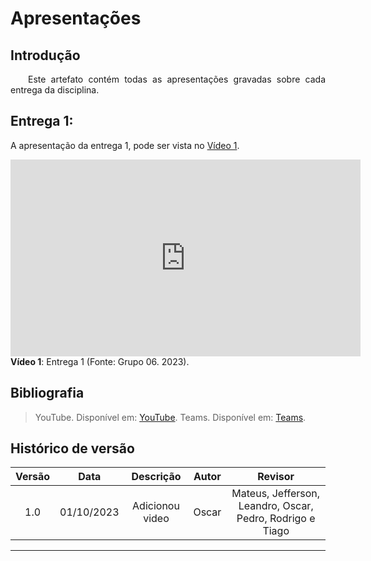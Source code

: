 # Apresentações

## Introdução
<p align="justify">&emsp;&emsp;Este artefato contém todas as apresentações gravadas sobre cada entrega da disciplina.</p>

## Entrega 1: 
A apresentação da entrega 1, pode ser vista no [Vídeo 1](https://www.youtube.com/watch?v=pkAoLAPOnQk&ab_channel=oscarbrito).

<center>
<iframe width="560" height="315" src="https://www.youtube.com/embed/pkAoLAPOnQk?si=lGpj6mGpiutxiGaC" title="YouTube video player" frameborder="0" allow="accelerometer; autoplay; clipboard-write; encrypted-media; gyroscope; picture-in-picture; web-share" allowfullscreen></iframe>
</center>
<b>Vídeo 1</b>: Entrega 1 (Fonte: Grupo 06. 2023). </p>

## Bibliografia
> YouTube. Disponível em: [YouTube](https://www.youtube.com). 
> Teams. Disponível em: [Teams](https://teams.microsoft.com). 

## Histórico de versão

<center>

| Versão |    Data    |      Descrição       |  Autor  | Revisor |
| :----: | :--------: | :------------------: | :-----: | :-----: |
|  1.0   | 01/10/2023 | Adicionou video | Oscar | Mateus, Jefferson, Leandro, Oscar, Pedro, Rodrigo e Tiago |


</center>

---